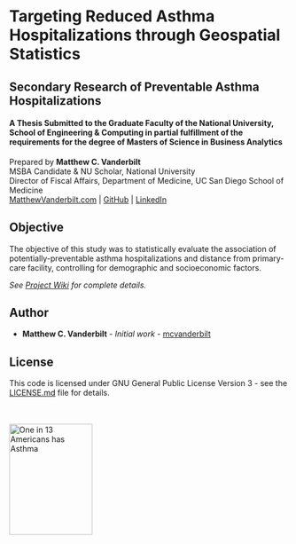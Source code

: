 # Targeting Reduced Asthma Hospitalizations through Geospatial Statistics
## Secondary Research of Preventable Asthma Hospitalizations
#### A Thesis Submitted to the Graduate Faculty of the National University, School of Engineering & Computing in partial fulfillment of the requirements for the degree of Masters of Science in Business Analytics
Prepared by **Matthew C. Vanderbilt**  
MSBA Candidate & NU Scholar, National University  
Director of Fiscal Affairs, Department of Medicine, UC San Diego School of Medicine  
[MatthewVanderbilt.com](https://matthewvanderbilt.com) | [GitHub](https://github.com/mcvanderbilt) | [LinkedIn](https://linkedin.com/in/vanderbilt)

## Objective
The objective of this study was to statistically evaluate the association of potentially-preventable asthma hospitalizations and distance from primary-care facility, controlling for demographic and socioeconomic factors.

*See [Project Wiki](wiki) for complete details.*

## Author
* **Matthew C. Vanderbilt** - *Initial work* - [mcvanderbilt](https://github.com/mcvanderbilt)

## License
This code is licensed under GNU General Public License Version 3 - see the [LICENSE.md](LICENSE.md) file for details.

<br/>
<br/>
<a href="http://www.cdc.gov/asthma/?s_cid=asthma-002-bb" title="One in 13 Americans has Asthma">
<img src="http://www.cdc.gov/asthma/images/PeopleHaveAsthma.jpg" style="width:150px; height:200px; 
border:0px;" alt="One in 13 Americans has Asthma" /></a>

